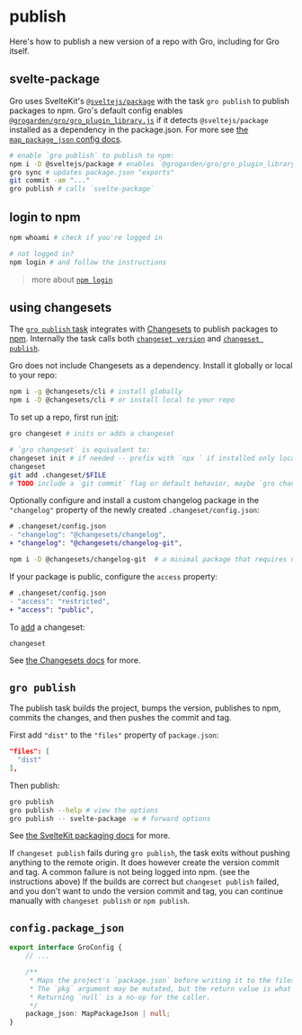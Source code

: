 # publish

Here's how to publish a new version of a repo with Gro, including for Gro itself.

## svelte-package

Gro uses SvelteKit's [`@sveltejs/package`](https://kit.svelte.dev/docs/packaging)
with the task `gro publish` to publish packages to npm.
Gro's default config enables [`@grogarden/gro/gro_plugin_library.js`](../gro_plugin_library.ts)
if it detects `@sveltejs/package` installed as a dependency in the package.json.
For more see [the `map_package_json` config docs](./config.md#map_package_json).

```bash
# enable `gro publish` to publish to npm:
npm i -D @sveltejs/package # enables `@grogarden/gro/gro_plugin_library.js`
gro sync # updates package.json "exports"
git commit -am "..."
gro publish # calls `svelte-package`
```

## login to npm

```bash
npm whoami # check if you're logged in

# not logged in?
npm login # and follow the instructions
```

> more about [`npm login`](https://docs.npmjs.com/v6/commands/npm-adduser)

## using changesets

The [`gro publish` task](https://github.com/grogarden/gro/blob/main/src/lib/publish.task.ts)
integrates with [Changesets](https://github.com/changesets/changesets)
to publish packages to [npm](https://npmjs.com/). Internally the task calls both
[`changeset version`](https://github.com/changesets/changesets/blob/main/packages/README.md#version)
and
[`changeset publish`](https://github.com/changesets/changesets/blob/main/packages/README.md#publish).

Gro does not include Changesets as a dependency.
Install it globally or local to your repo:

```bash
npm i -g @changesets/cli # install globally
npm i -D @changesets/cli # or install local to your repo
```

To set up a repo, first run
[init](https://github.com/changesets/changesets/blob/main/packages/README.md#init):

```bash
gro changeset # inits or adds a changeset

# `gro changeset` is equivalent to:
changeset init # if needed -- prefix with `npx ` if installed only locally
changeset
git add .changeset/$FILE
# TODO include a `git commit` flag or default behavior, maybe `gro changeset "message"`
```

Optionally configure and install a custom changelog package
in the `"changelog"` property of the newly created `.changeset/config.json`:

```diff
# .changeset/config.json
- "changelog": "@changesets/changelog",
+ "changelog": "@changesets/changelog-git",
```

```bash
npm i -D @changesets/changelog-git  # a minimal package that requires no GitHub auth
```

If your package is public, configure the `access` property:

```diff
# .changeset/config.json
- "access": "restricted",
+ "access": "public",
```

To [add](https://github.com/changesets/changesets/blob/main/packages/README.md#add) a changeset:

```bash
changeset
```

See [the Changesets docs](https://github.com/changesets/changesets) for more.

## `gro publish`

The publish task builds the project, bumps the version, publishes to npm,
commits the changes, and then pushes the commit and tag.

First add `"dist"` to the `"files"` property of `package.json`:

```json
"files": [
  "dist"
],
```

Then publish:

```bash
gro publish
gro publish --help # view the options
gro publish -- svelte-package -w # forward options
```

See [the SvelteKit packaging docs](https://kit.svelte.dev/docs/packaging) for more.

If `changeset publish` fails during `gro publish`,
the task exits without pushing anything to the remote origin.
It does however create the version commit and tag.
A common failure is not being logged into npm. (see the instructions above)
If the builds are correct but `changeset publish` failed,
and you don't want to undo the version commit and tag,
you can continue manually with `changeset publish` or `npm publish`.

## `config.package_json`

```ts
export interface GroConfig {
	// ...

	/**
	 * Maps the project's `package.json` before writing it to the filesystem.
	 * The `pkg` argument may be mutated, but the return value is what's used by the caller.
	 * Returning `null` is a no-op for the caller.
	 */
	package_json: MapPackageJson | null;
}
```
